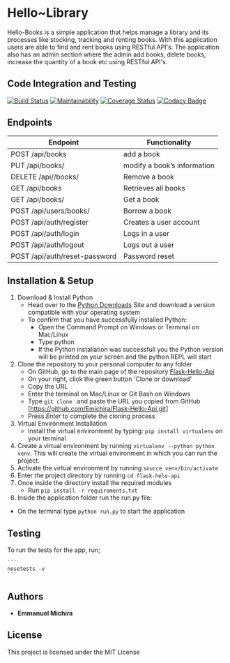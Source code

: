 # Hello~Library

Hello-Books is a simple application that helps manage a library and its processes like stocking, tracking and renting books. With this application users are able to find and rent books using RESTful API's. The application also has an admin section where the admin add books, delete books, increase the quantity of a book etc using RESTful API's.

## Code Integration and Testing

[![Build Status](https://travis-ci.org/Emichira/Flask-Hello-Api.svg?branch=api)](https://travis-ci.org/Emichira/Flask-Hello-Api)
[![Maintainability](https://api.codeclimate.com/v1/badges/bfc582da0c7725676599/maintainability)](https://codeclimate.com/github/Emichira/Flask-Hello-Api/maintainability) [![Coverage Status](https://coveralls.io/repos/github/Emichira/Flask-Hello-Api/badge.svg?branch=api)](https://coveralls.io/github/Emichira/Flask-Hello-Api?branch=master)
[![Codacy Badge](https://api.codacy.com/project/badge/Grade/189eb2e03d0540ae95a1c1cf732ebf39)](https://www.codacy.com/app/Emichira/Flask-Hello-Api?utm_source=github.com&amp;utm_medium=referral&amp;utm_content=Emichira/Flask-Hello-Api&amp;utm_campaign=Badge_Grade)

## Endpoints

 Endpoint                                  |Functionality                    |
|------------------------------------------|---------------------------------|
 POST  /api/books                          | add a book                      |
 PUT /api/books/<bookId>                   | modify a book’s information     |
 DELETE /api//books/<bookId>               | Remove a book                   |
 GET  /api/books                           | Retrieves all books             |
 GET  /api/books/<bookId>                  | Get a book                      |
 POST  /api/users/books/<bookId>           | Borrow a book                   |
 POST /api/auth/register                   | Creates a user account          |
 POST /api/auth/login                      | Logs in a user                  |
 POST /api/auth/logout                     | Logs out a user                 |
 POST /api/auth/reset-password             | Password reset                  |

## Installation & Setup

1. Download & Install Python
 	* Head over to the [Python Downloads](https://www.python.org/downloads/) Site and download a version compatible with your operating system
 	* To confirm that you have successfully installed Python:
		* Open the Command Prompt on Windows or Terminal on Mac/Linux
		* Type python
		* If the Python installation was successfull you the Python version will be printed on your screen and the python REPL will start
2. Clone the repository to your personal computer to any folder
 	* On GitHub, go to the main page of the repository [Flask-Hello-Api](https://github.com/Emichira/Flask-Hello-Api.git)
 	* On your right, click the green button 'Clone or download'
 	* Copy the URL
 	* Enter the terminal on Mac/Linux or Git Bash on Windows
 	* Type `git clone ` and paste the URL you copied from GitHub [https://github.com/Emichira/Flask-Hello-Api.git]
 	* Press *Enter* to complete the cloning process
3. Virtual Environment Installation
 	* Install the virtual environment by typing: `pip install virtualenv` on your terminal
4. Create a virtual environment by running `virtualenv --python python venv`. This will create the virtual environment in which you can run the project.
5. Activate the virtual environment by running `source venv/bin/activate`
6. Enter the project directory by running `cd flask-helo-api`
7. Once inside the directory install the required modules
 	* Run `pip install -r requirements.txt`
8. Inside the application folder run the run.py file:
 * On the terminal type `python run.py` to start the application

## Testing
To run the tests for the app, run;

	```
	nosetests -v
	```

## Authors

* **Emmanuel Michira**

## License

This project is licensed under the MIT License